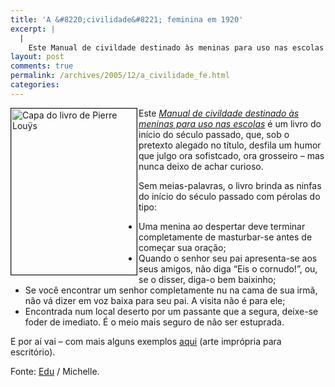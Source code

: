 ```yaml
---
title: 'A &#8220;civilidade&#8221; feminina em 1920'
excerpt: |
  |
    Este Manual de civildade destinado às meninas para uso nas escolas é um livro do início do século passado, que, sob o pretexto alegado no título, desfila um humor que julgo ora sofistcado, ora grosseiro - mas nunca deixo de...
layout: post
comments: true
permalink: /archives/2005/12/a_civilidade_fe.html
categories:
---
```

<img title="Capa do livro de Pierre Louÿs" src="//chester.me/archives/img/conduta_meninas.jpg" width="201" height="266" align="left" border="1" style="margin-right:2px" />Este *[Manual de civildade destinado às meninas para uso nas escolas][1]* é um livro do início do século passado, que, sob o pretexto alegado no título, desfila um humor que julgo ora sofistcado, ora grosseiro &#8211; mas nunca deixo de achar curioso.

Sem meias-palavras, o livro brinda as ninfas do início do século passado com pérolas do tipo:

*   Uma menina ao despertar deve terminar completamente de masturbar-se antes de começar sua oração;
*   Quando o senhor seu pai apresenta-se aos seus amigos, não diga &#8220;Eis o cornudo!&#8221;, ou, se o disser, diga-o bem baixinho;
*   Se você encontrar um senhor completamente nu na cama de sua irmã, não vá dizer em voz baixa para seu pai. A visita não é para ele;
*   Encontrada num local deserto por um passante que a segura, deixe-se foder de imediato. É o meio mais seguro de não ser estuprada.

E por aí vai &#8211; com mais alguns exemplos [aqui][2] (arte imprópria para escritório).

Fonte: [Edu][3] / Michelle.

 [1]: http://www.editoraimaginario.com.br/untitled.asp?registro=59
 [2]: http://www.germinaliteratura.com.br/erot_outpl.htm
 [3]: http://stoneagescanners.com/edu
